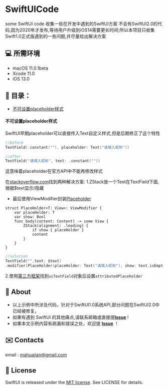 # SwiftUICode
some SwiftUI code
收集一些在开发中遇到的SwiftUI方案
不会有SwiftUI2.0的代码,因为2020年才发布,等待用户升级到iOS14需要更长时间;所以本项目只收集Swift1.0正式版遇到的一些问题,并尽量给出解决方案

## 💻 所需环境

- macOS 11.0.1beta
- Xcode 11.0
- iOS 13.0


## 📂 目录：
- [不可设置placeholder样式](#placeholder)





<h4 id="placeholder">不可设置placeholder样式</h4>
SwiftUI早期placeholder可以直接传入Text自定义样式,但是后期修正了这个特性

```swift
//before
TextField(.constant(""), placeholder: Text("请填入昵称"))
```
```swift
//after
TextField("请填入昵称", text: .constant(""))
```
这意味着placeholder在官方API中不能再修改样式

在[stackoverflow.com](https://stackoverflow.com/questions/57688242/swiftui-how-to-change-the-placeholder-color-of-the-textfield/61041398#61041398)找到两种解决方案:
1.ZStack放一个Text在TextField下面,根据$text显示/隐藏
* 最后使用ViewModifier封装[Placeholder](/SwiftUICode/placeholder/PlaceholderSolution.swift)

```
struct PlaceHolder<T: View>: ViewModifier {
    var placeHolder: T
    var show: Bool
    func body(content: Content) -> some View {
        ZStack(alignment: .leading) {
            if show { placeHolder }
            content
        }
    }
}
```
```swift
//solution
TextField("",text: $text)
.modifier(PlaceHolder(placeHolder: Text("请填入昵称"), show: text.isEmpty))
```

2.使用[第三方框架](https://github.com/siteline/SwiftUI-Introspect)找到`uiTextField`对象后设置`attributedPlaceholder`




## 📎 About

* 以上示例中所涉及代码，针对于SwiftUI1.0系统API,部分问题在SwiftUI2.0中已经被修复。
* 如果有遇到 SwiftUI 的其他痛点,请联系邮箱或直接提[**Issue**](https://github.com/Butters2334/SwiftUICode/issues/new) !
* 如果本文示例内容有疏漏和错误之处，欢迎提 [**Issue**](https://github.com/Butters2334/SwiftUICode/issues/new) ！



## ✉️ Contacts

email : mahuajian@gmail.com


## 📄 License	

SwiftUI is released under the [MIT license](LICENSE). See LICENSE for details.


